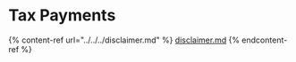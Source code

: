 # Tax Payments

{% content-ref url="../../../disclaimer.md" %}
[disclaimer.md](../../../disclaimer.md)
{% endcontent-ref %}
